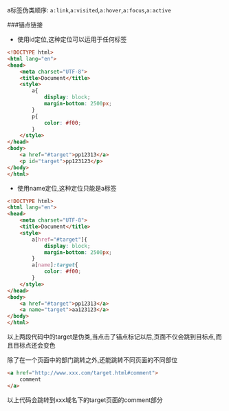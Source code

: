 a标签伪类顺序: `a:link`,`a:visited`,`a:hover`,`a:focus`,`a:active`

###锚点链接
- 使用id定位,这种定位可以运用于任何标签

```html
<!DOCTYPE html>
<html lang="en">
<head>
    <meta charset="UTF-8">
    <title>Document</title>
    <style>
        a{
            display: block;
            margin-bottom: 2500px;
        }
        p{
            color: #f00;
        }
    </style>
</head>
<body>
    <a href="#target">pp12313</a>
    <p id="target">pp123123</p>
</body>
</html>             
```

- 使用name定位,这种定位只能是a标签

```html
<!DOCTYPE html>
<html lang="en">
<head>
    <meta charset="UTF-8">
    <title>Document</title>
    <style>
        a[href="#target"]{
            display: block;
            margin-bottom: 2500px;
        }
        a[name]:target{
            color: #f00;
        }
    </style>
</head>
<body>
    <a href="#target">pp12313</a>
    <a name="target">aa123123</a>
</body>
</html>   
```

以上两段代码中的target是伪类,当点击了锚点标记以后,页面不仅会跳到目标点,而且目标点还会变色

除了在一个页面中的部门跳转之外,还能跳转不同页面的不同部位

```html
<a href="http://www.xxx.com/target.html#comment">
    comment
</a>
```

以上代码会跳转到xxx域名下的target页面的comment部分


